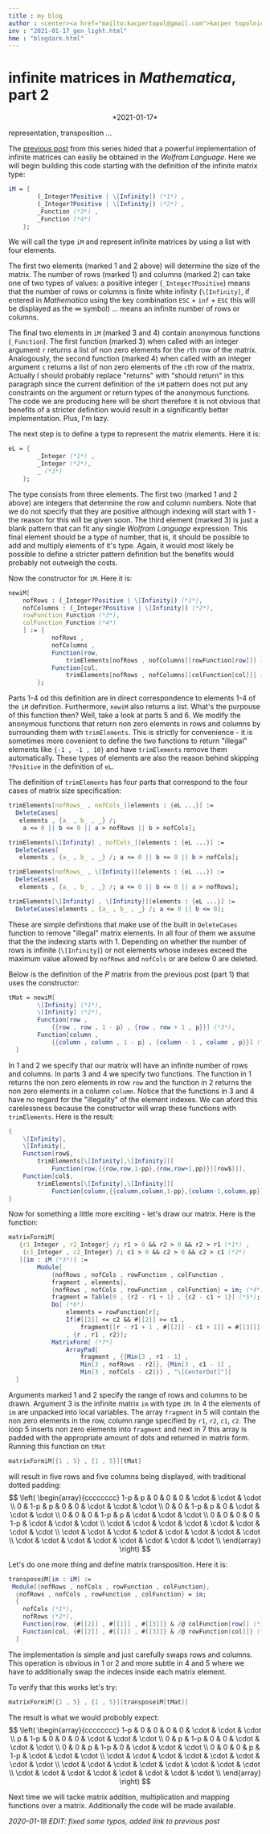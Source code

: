 ```yaml
---
title : my blog
author : <center><a href="mailto:kacpertopol@gmail.com">kacper topolnicki</a></br><a href="mailto:kacpertopol@gmail.com">kacpertopol@gmail.com</a><center>
inv : "2021-01-17_gen_light.html"
hme : "blogdark.html"
---
```



# infinite matrices in *Mathematica*, part 2
<center>
*2021-01-17*
</center>

representation, transposition ...



The <a id = "NCE" href = https://kacpertopol.github.io/myblog/2021-01-16_gen_light.html>previous post</a> from this series hided that a powerful implementation
of infinite matrices can easily be obtained in the *Wolfram Language*. 
Here we will begin 
building this code starting with the definition of the infinite matrix type:
```Mathematica
iM = {
		(_Integer?Positive | \[Infinity]) (*1*) , 
		(_Integer?Positive | \[Infinity]) (*2*) ,
		_Function (*3*) , 
		_Function (*4*)
	};
```
We will call the type `iM` and represent infinite matrices by 
using a list with four elements.

The first two elements (marked 1 and 2 above) will determine the size
of the matrix. The number of rows (marked 1) and columns (marked 2) can take
one of two types of values: a positive integer (`_Integer?Positive`) means
that the number of rows or columns is finite white infinity (`\[Infinity]`, 
if entered in *Mathematica* using the key combination `ESC` + `inf` + `ESC` this
will be displayed as the $\infty$ symbol) ... means an infinite number of rows or columns. 

The final two elements in `iM` (marked 3 and 4) contain anonymous
functions (`_Function`). The first function (marked 3) when called
with an integer argument `r` returns a list of non zero elements
for the `r`th row of the matrix. Analogously, the second function
(marked 4) when called with an integer
argument `c` returns a list of non zero elements of the `c`th
row of the matrix. Actually I should probably replace "returns"
with "should return" in this paragraph since the current definition
of the `iM` pattern does not put any constraints on the argument or
return types of the anonymous functions. The code we are producing here
will be short therefore it is not obvious that 
benefits of a stricter definition would result in a significantly better 
implementation. Plus, I'm lazy.

The next step is to define a type to represent the matrix elements. Here it is:
```Mathematica
eL = {
		_Integer (*1*) , 
		_Integer (*2*), 
		_ (*3*)
	};
```
The type consists from three elements. The first two (marked 1 and 2 above) are 
integers
that determine the row and column numbers. 
Note that we do not specify that they are positive although
indexing will start with 1 - the reason for this will be given soon. 
The third element (marked 3) is just a blank pattern that can fit any single 
*Wolfram Language* expression. This final element should be a type of number,
that is, it should be possible to add and multiply elements of it's type. Again,
it would most likely be possible to define a stricter pattern definition but the
benefits would probably not outweigh the costs.

Now the constructor for `iM`. Here it is:
```Mathematica
newiM[
	nofRows : (_Integer?Positive | \[Infinity]) (*1*), 
  	nofColumns : (_Integer?Positive | \[Infinity]) (*2*), 
	rowFunction_Function (*3*), 
  	colFunction_Function (*4*)
	] := {
			nofRows , 
			nofColumns , 
  			Function[row, 
				trimElements[nofRows , nofColumns][rowFunction[row]]] (*5*), 
  			Function[col, 
				trimElements[nofRows , nofColumns][colFunction[col]]] (*6*)
		};
```
Parts 1-4 od this definition are in direct correspondence to elements 1-4 of the 
`iM` definition. Furthermore, `newiM` also returns a list. What's the purpouse of this function then? 
Well, take a look at parts 5 and 6. We modify the anonymous functions that return
non zero elements in rows and columns by surrounding them with `trimElements`. This is strictly 
for convenience - it is sometimes more covenient to define the two functions to return "illegal"
elements like
`{-1 , -1 , 10}` and have `trimElements` remove them automatically. These types of elements
are also the reason behind skipping `?Positive` in the definition of `eL`.  

The definition of `trimElements` has four parts that correspond to the four cases of 
matrix size specification:
```Mathematica
trimElements[nofRows_ , nofCols_][elements : {eL ...}] := 
  DeleteCases[
   elements , {a_ , b_ , _} /; 
    a <= 0 || b <= 0 || a > nofRows || b > nofCols];

trimElements[\[Infinity] , nofCols_][elements : {eL ...}] := 
  DeleteCases[
   elements , {a_ , b_ , _} /; a <= 0 || b <= 0 || b > nofCols];

trimElements[nofRows_ , \[Infinity]][elements : {eL ...}] := 
  DeleteCases[
   elements , {a_ , b_ , _} /; a <= 0 || b <= 0 || a > nofRows];

trimElements[\[Infinity] , \[Infinity]][elements : {eL ...}] := 
  DeleteCases[elements , {a_ , b_ , _} /; a <= 0 || b <= 0];
```
These are simple definitions that make use of the built in `DeleteCases` function
to remove "illegal" matrix elements. In all four of them we assume that
the the indexing starts with 1. Depending on whether the number of rows is
infinite (`\[Infinity]`) or not elements whose indexes exceed the 
maximum value allowed by `nofRows` and `nofCols` or are below 0 are deleted.

Below is the definition of the $P$ matrix from the previous post 
(part 1) that uses the constructor:
```Mathematica
tMat = newiM[
		\[Infinity] (*1*), 
		\[Infinity] (*2*), 
  		Function[row , 
			{{row , row , 1 - p} , {row , row + 1 , p}}] (*3*),
  		Function[column , 
			{{column , column , 1 - p} , {column - 1 , column , p}}] (*4*)
  ]
```
In 1 and 2 we specify that our matrix will have an infinite number of rows and columns.
In parts 3 and 4 we specify two functions. The function in 1 returns the non zero elements
in row `row` and the function in 2 returns the non zero elements in a column `column`.
Notice that the functions in 3 and 4 have no regard for the "illegality" of the element
indexes. We can aford this carelessness because the constructor will wrap these functions
with `trimElements`. Here is the result:
```Mathematica
{
	\[Infinity],	
	\[Infinity],
	Function[row$,
		trimElements[\[Infinity],\[Infinity]][
			Function[row,{{row,row,1-pp},{row,row+1,pp}}][row$]]],
	Function[col$,
		trimElements[\[Infinity],\[Infinity]][
			Function[column,{{column,column,1-pp},{column-1,column,pp}}][col$]]]
}
```

Now for something a little more exciting - let's draw our matrix. Here is the function: 
```Mathematica
matrixFormiM[
   {r1_Integer , r2_Integer} /; r1 > 0 && r2 > 0 && r2 > r1 (*1*) , 
	{c1_Integer , c2_Integer} /; c1 > 0 && c2 > 0 && c2 > c1 (*2*)
   ][im : iM (*3*)] := 
		Module[
			{nofRows , nofCols , rowFunction , colFunction , 
			fragment , elements},
  			{nofRows , nofCols , rowFunction , colFunction} = im; (*4*)
  			fragment = Table[0 , {r2 - r1 + 1} , {c2 - c1 + 1}] (*5*);
  			Do[ (*6*)
   				elements = rowFunction[r];
   				If[#[[2]] <= c2 && #[[2]] >= c1 , 
      				fragment[[r - r1 + 1 , #[[2]] - c1 + 1]] = #[[3]]] & /@ elements;
   				, {r , r1 , r2}];
  			MatrixForm[ (*7*)
   				ArrayPad[ 
    				fragment , {{Min[3 , r1 - 1] , 
      				Min[3 , nofRows - r2]}, {Min[3 , c1 - 1] , 
      				Min[3 , nofCols - c2]}} , "\[CenterDot]"]]
  ]
```
Arguments marked 1 and 2 specify the range of rows and columns to be drawn. Argument 3 
is the infinite matrix `im` with type `iM`. In 4 the elements of `im` are unpacked into local
variables. The array `fragment` in 5 will contain the non zero elements in the row, column range specified by 
`r1`, `r2`, `c1`, `c2`. The loop 5 inserts non zero elements into `fragment` and next in 7 this
array is padded with the appropriate amount of dots and returned in matrix form.
Running this function on `tMat`
```Mathematica
matrixFormiM[{1 , 5} , {1 , 5}][tMat]
```
will result in five rows and five columns being displayed, with traditional dotted padding:
$$
\left(
\begin{array}{cccccccc}
 1-p & p & 0 & 0 & 0 & \cdot  & \cdot  & \cdot  \\
 0 & 1-p & p & 0 & 0 & \cdot  & \cdot  & \cdot  \\
 0 & 0 & 1-p & p & 0 & \cdot  & \cdot  & \cdot  \\
 0 & 0 & 0 & 1-p & p & \cdot  & \cdot  & \cdot  \\
 0 & 0 & 0 & 0 & 1-p & \cdot  & \cdot  & \cdot  \\
 \cdot  & \cdot  & \cdot  & \cdot  & \cdot  & \cdot  & \cdot  & \cdot  \\
 \cdot  & \cdot  & \cdot  & \cdot  & \cdot  & \cdot  & \cdot  & \cdot  \\
 \cdot  & \cdot  & \cdot  & \cdot  & \cdot  & \cdot  & \cdot  & \cdot  \\
\end{array}
\right)
$$

Let's do one more thing and define matrix transposition. Here it is:
```Mathematica
transposeiM[im : iM] := 
 Module[{nofRows , nofCols , rowFunction , colFunction},
  {nofRows , nofCols , rowFunction , colFunction} = im;
  {
	nofCols (*1*), 
	nofRows (*2*), 
	Function[row, {#[[2]] , #[[1]] , #[[3]]} & /@ colFunction[row]] (*3*), 
	Function[col, {#[[2]] , #[[1]] , #[[3]]} & /@ rowFunction[col]]} (*4*)
  ]
```
The implementation is simple and just carefully swaps rows and columns. This operation is 
obvious in 1 or 2 and
more subtle in 4 and 5 where we have to additionally swap the indeces inside each matrix element.

To verify that this works let's try:
```Mathematica
matrixFormiM[{1 , 5} , {1 , 5}][transposeiM[tMat]]
```
The result is what we would probobly expect:
$$
\left(
\begin{array}{cccccccc}
 1-p & 0 & 0 & 0 & 0 & \cdot  & \cdot  & \cdot  \\
 p & 1-p & 0 & 0 & 0 & \cdot  & \cdot  & \cdot  \\
 0 & p & 1-p & 0 & 0 & \cdot  & \cdot  & \cdot  \\
 0 & 0 & p & 1-p & 0 & \cdot  & \cdot  & \cdot  \\
 0 & 0 & 0 & p & 1-p & \cdot  & \cdot  & \cdot  \\
 \cdot  & \cdot  & \cdot  & \cdot  & \cdot  & \cdot  & \cdot  & \cdot  \\
 \cdot  & \cdot  & \cdot  & \cdot  & \cdot  & \cdot  & \cdot  & \cdot  \\
 \cdot  & \cdot  & \cdot  & \cdot  & \cdot  & \cdot  & \cdot  & \cdot  \\
\end{array}
\right)
$$

Next time we will tacke matrix addition, multiplication and mapping functions over a matrix.
Additionally the code will be made available.

*2020-01-18 EDIT: fixed some typos, added link to previous post*


